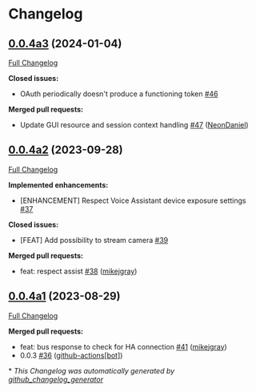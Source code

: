 # Changelog

## [0.0.4a3](https://github.com/OpenVoiceOS/ovos-PHAL-plugin-homeassistant/tree/0.0.4a3) (2024-01-04)

[Full Changelog](https://github.com/OpenVoiceOS/ovos-PHAL-plugin-homeassistant/compare/0.0.4a2...0.0.4a3)

**Closed issues:**

- OAuth periodically doesn't produce a functioning token [\#46](https://github.com/OpenVoiceOS/ovos-PHAL-plugin-homeassistant/issues/46)

**Merged pull requests:**

- Update GUI resource and session context handling [\#47](https://github.com/OpenVoiceOS/ovos-PHAL-plugin-homeassistant/pull/47) ([NeonDaniel](https://github.com/NeonDaniel))

## [0.0.4a2](https://github.com/OpenVoiceOS/ovos-PHAL-plugin-homeassistant/tree/0.0.4a2) (2023-09-28)

[Full Changelog](https://github.com/OpenVoiceOS/ovos-PHAL-plugin-homeassistant/compare/0.0.4a1...0.0.4a2)

**Implemented enhancements:**

- \[ENHANCEMENT\] Respect Voice Assistant device exposure settings [\#37](https://github.com/OpenVoiceOS/ovos-PHAL-plugin-homeassistant/issues/37)

**Closed issues:**

- \[FEAT\] Add possibility to stream camera [\#39](https://github.com/OpenVoiceOS/ovos-PHAL-plugin-homeassistant/issues/39)

**Merged pull requests:**

- feat: respect assist [\#38](https://github.com/OpenVoiceOS/ovos-PHAL-plugin-homeassistant/pull/38) ([mikejgray](https://github.com/mikejgray))

## [0.0.4a1](https://github.com/OpenVoiceOS/ovos-PHAL-plugin-homeassistant/tree/0.0.4a1) (2023-08-29)

[Full Changelog](https://github.com/OpenVoiceOS/ovos-PHAL-plugin-homeassistant/compare/0.0.3...0.0.4a1)

**Merged pull requests:**

- feat: bus response to check for HA connection [\#41](https://github.com/OpenVoiceOS/ovos-PHAL-plugin-homeassistant/pull/41) ([mikejgray](https://github.com/mikejgray))
- 0.0.3 [\#36](https://github.com/OpenVoiceOS/ovos-PHAL-plugin-homeassistant/pull/36) ([github-actions[bot]](https://github.com/apps/github-actions))



\* *This Changelog was automatically generated by [github_changelog_generator](https://github.com/github-changelog-generator/github-changelog-generator)*
